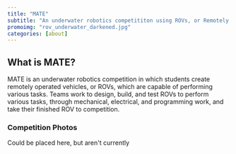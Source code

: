 ```yaml
---
title: "MATE"
subtitle: "An underwater robotics competititon using ROVs, or Remotely Operated Vehicles"
promoimg: "rov_underwater_darkened.jpg"
categories: [about]
---
```


## What is MATE?
MATE is an underwater robotics competition in which students create remotely
operated vehicles, or ROVs, which are capable of performing various tasks.
Teams work to design, build, and test ROVs to perform various tasks, through
mechanical, electrical, and programming work, and take their finished
ROV to competition.

### Competition Photos
Could be placed here, but aren't currently
